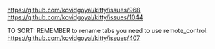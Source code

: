 https://github.com/kovidgoyal/kitty/issues/968
https://github.com/kovidgoyal/kitty/issues/1044


TO SORT:
REMEMBER to rename tabs you need to use remote_control:
https://github.com/kovidgoyal/kitty/issues/407